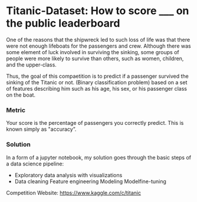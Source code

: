 # Titanic-Dataset: How to score ___ on the public leaderboard 

One of the reasons that the shipwreck led to such loss of life was that there were not enough lifeboats for the passengers and crew. Although there was some element of luck involved in surviving the sinking, some groups of people were more likely to survive than others, such as women, children, and the upper-class.

Thus, the goal of this compaetition is to predict if a passenger survived the sinking of the Titanic or not. (Binary classification problem) based on a set of features describing him such as his age, his sex, or his passenger class on the boat.

### Metric
Your score is the percentage of passengers you correctly predict. This is known simply as "accuracy”.

### Solution
In a form of a jupyter notebook, my solution goes through the basic steps of a data science pipeline:

* Exploratory data analysis with visualizations
* Data cleaning
Feature engineering
Modeling
Modelfine-tuning

Competition Website: https://www.kaggle.com/c/titanic
